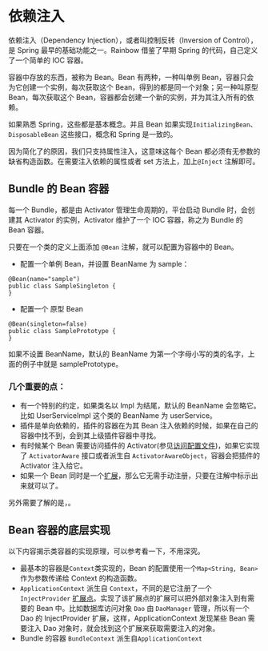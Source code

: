 # 依赖注入

依赖注入（Dependency Injection），或者叫控制反转（Inversion of Control），是 Spring 最早的基础功能之一。Rainbow 借鉴了早期 Spring 的代码，自己定义了一个简单的 IOC 容器。

容器中存放的东西，被称为 Bean。Bean 有两种，一种叫单例 Bean，容器只会为它创建一个实例，每次获取这个 Bean，得到的都是同一个对象；另一种叫原型 Bean，每次获取这个 Bean，容器都会创建一个新的实例，并为其注入所有的依赖。

如果熟悉 Spring，这些都是基本概念。并且 Bean 如果实现`InitializingBean`、`DisposableBean` 这些接口，概念和 Spring 是一致的。

因为简化了的原因，我们只支持属性注入，这意味这每个 Bean 都必须有无参数的缺省构造函数。在需要注入依赖的属性或者 set 方法上，加上`@Inject` 注解即可。

## Bundle 的 Bean 容器

每一个 Bundle，都是由 Activator 管理生命周期的，平台启动 Bundle 时，会创建其 Activator 的实例，Activator 维护了一个 IOC 容器，称之为 Bundle 的 Bean 容器。

只要在一个类的定义上面添加 `@Bean` 注解，就可以配置为容器中的 Bean。

- 配置一个单例 Bean，并设置 BeanName 为 sample：

```
@Bean(name="sample")
public class SampleSingleton {
}
```

- 配置一个 原型 Bean

```
@Bean(singleton=false)
public class SamplePrototype {
}
```

如果不设置 BeanName，默认的 BeanName 为第一个字母小写的类的名字，上面的例子中就是 samplePrototype。

### 几个重要的点：

- 有一个特别的约定，如果类名以 Impl 为结尾，默认的 BeanName 会忽略它。比如 UserServiceImpl 这个类的 BeanName 为 userService。
- 插件是单向依赖的，插件的容器在为其 Bean 注入依赖的时候，如果在自己的容器中找不到，会到其上级插件容器中寻找。
- 有时候某个 Bean 需要访问插件的 Activator(参见[访问配置文件](Config.md))，如果它实现了 `ActivatorAware` 接口或者派生自 `ActivatorAwareObject`，容器会把插件的 Activator 注入给它。
- 如果一个 Bean 同时是一个[扩展](Extension.md)，那么它无需手动注册，只要在注解中标示出来就可以了。

另外需要了解的是，。

## Bean 容器的底层实现

以下内容揭示类容器的实现原理，可以参考看一下，不用深究。

- 最基本的容器是`Context`类实现的，Bean 的配置使用一个`Map<String, Bean>`作为参数传递给 Context 的构造函数。
- `ApplicationContext` 派生自 `Context`，不同的是它注册了一个 `InjectProvider` [扩展点](Extension.md)。实现了该扩展点的扩展可以把外部对象注入到有需要的 Bean 中。比如数据库访问对象 `Dao` 由 `DaoManager` 管理，所以有一个 Dao 的 InjectProvider 扩展，这样，ApplicationContext 发现某些 Bean 需要注入 Dao 对象时，就会找到这个扩展来获取需要注入的对象。
- Bundle 的容器 `BundleContext` 派生自`ApplicationContext`
